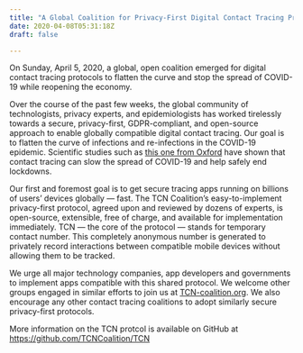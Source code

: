 ```yaml
---
title: "A Global Coalition for Privacy-First Digital Contact Tracing Protocols to Fight COVID-19"
date: 2020-04-08T05:31:18Z
draft: false

---
```


On Sunday, April 5, 2020, a global, open coalition emerged for digital contact tracing protocols to flatten the curve and stop the spread of COVID-19 while reopening the economy.

Over the course of the past few weeks, the global community of technologists, privacy experts, and epidemiologists has worked tirelessly towards a secure, privacy-first, GDPR-compliant, and open-source approach to enable globally compatible digital contact tracing. Our goal is to flatten the curve of infections and re-infections in the COVID-19 epidemic. Scientific studies such as [this one from Oxford](https://science.sciencemag.org/content/early/2020/03/30/science.abb6936) have shown that contact tracing can slow the spread of COVID-19 and help safely end lockdowns.

Our first and foremost goal is to get secure tracing apps running on billions of users’ devices globally — fast. The TCN Coalition’s easy-to-implement privacy-first protocol, agreed upon and reviewed by dozens of experts, is open-source, extensible, free of charge, and available for implementation immediately. TCN — the core of the protocol — stands for temporary contact number. This completely anonymous number is generated to privately record interactions between compatible mobile devices without allowing them to be tracked.

We urge all major technology companies, app developers and governments to implement apps compatible with this shared protocol. We welcome other groups engaged in similar efforts to join us at [TCN-coalition.org](http://TCN-coalition.org). We also encourage any other contact tracing coalitions to adopt similarly secure privacy-first protocols.

More information on the TCN protcol is available on GitHub at https://github.com/TCNCoalition/TCN
